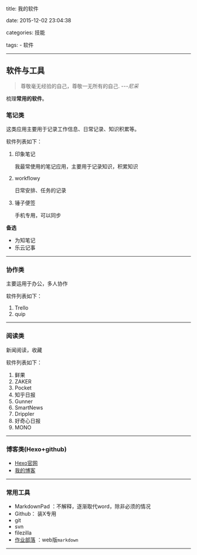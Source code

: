 title: 我的软件

date: 2015-12-02 23:04:38

categories: 技能

tags:
	- 软件

---

## 软件与工具 ##

>尊敬毫无经验的自己，尊敬一无所有的自己.                            ---*尼采*


梳理**常用的软件**。

### 笔记类 ###

这类应用主要用于记录工作信息、日常记录、知识积累等。

软件列表如下：

1. 印象笔记

	我最常使用的笔记应用，主要用于记录知识，积累知识

2. workflowy

	日常安排、任务的记录

3. 锤子便签

	手机专用，可以同步

<!--more-->

**备选**

- 为知笔记
- 乐云记事


---

### 协作类 ###

主要运用于办公，多人协作

软件列表如下：

1. Trello
2. quip

---

### 阅读类 ###

新闻阅读，收藏

软件列表如下：

1. 鲜果
2. ZAKER
3. Pocket
4. 知乎日报
5. Gunner
6. SmartNews
7. Drippler
8. 好奇心日报
9. MONO


---
### 博客类(Hexo+github) ###

- [Hexo官网](https://hexo.io/)
- [我的博客](www.since1990.github.io)

---

### 常用工具 ###

- MarkdownPad ：不解释，逐渐取代word，除非必须的情况
- Github： 装X专用
- git
- svn
- filezilla
- [作业部落](https://www.zybuluo.com/mdeditor) ：web版`markdown`

***




